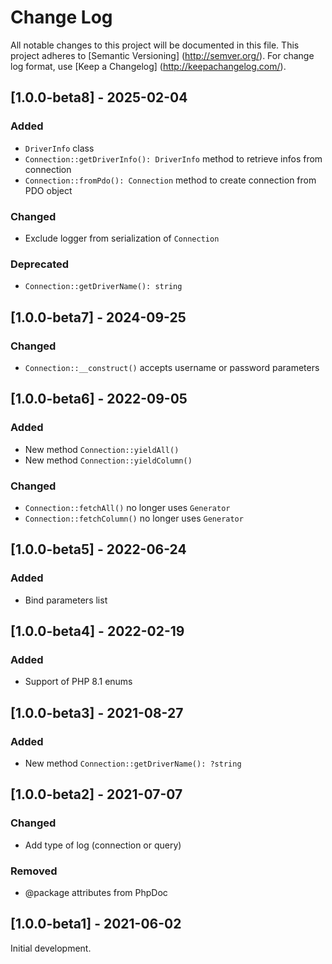 # Change Log

All notable changes to this project will be documented in this file. This project adheres
to [Semantic Versioning] (http://semver.org/). For change log format,
use [Keep a Changelog] (http://keepachangelog.com/).

## [1.0.0-beta8] - 2025-02-04

### Added

- `DriverInfo` class
- `Connection::getDriverInfo(): DriverInfo` method to retrieve infos from connection
- `Connection::fromPdo(): Connection` method to create connection from PDO object

### Changed

- Exclude logger from serialization of `Connection`

### Deprecated

- `Connection::getDriverName(): string`

## [1.0.0-beta7] - 2024-09-25

### Changed

- `Connection::__construct()` accepts username or password parameters

## [1.0.0-beta6] - 2022-09-05

### Added

- New method `Connection::yieldAll()`
- New method `Connection::yieldColumn()`

### Changed

- `Connection::fetchAll()` no longer uses `Generator`
- `Connection::fetchColumn()` no longer uses `Generator`

## [1.0.0-beta5] - 2022-06-24

### Added

- Bind parameters list

## [1.0.0-beta4] - 2022-02-19

### Added

- Support of PHP 8.1 enums

## [1.0.0-beta3] - 2021-08-27

### Added

- New method `Connection::getDriverName(): ?string`

## [1.0.0-beta2] - 2021-07-07

### Changed

- Add type of log (connection or query)

### Removed

- @package attributes from PhpDoc

## [1.0.0-beta1] - 2021-06-02

Initial development.
